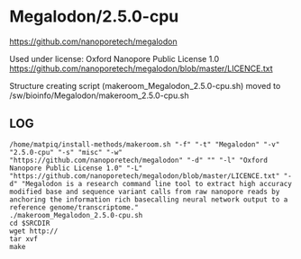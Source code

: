 Megalodon/2.5.0-cpu
========================

<https://github.com/nanoporetech/megalodon>

Used under license:
Oxford Nanopore Public License 1.0
<https://github.com/nanoporetech/megalodon/blob/master/LICENCE.txt>

Structure creating script (makeroom_Megalodon_2.5.0-cpu.sh) moved to /sw/bioinfo/Megalodon/makeroom_2.5.0-cpu.sh

LOG
---

    /home/matpiq/install-methods/makeroom.sh "-f" "-t" "Megalodon" "-v" "2.5.0-cpu" "-s" "misc" "-w" "https://github.com/nanoporetech/megalodon" "-d" "" "-l" "Oxford Nanopore Public License 1.0" "-L" "https://github.com/nanoporetech/megalodon/blob/master/LICENCE.txt" "-d" "Megalodon is a research command line tool to extract high accuracy modified base and sequence variant calls from raw nanopore reads by anchoring the information rich basecalling neural network output to a reference genome/transcriptome."
    ./makeroom_Megalodon_2.5.0-cpu.sh
    cd $SRCDIR
    wget http://
    tar xvf 
    make

